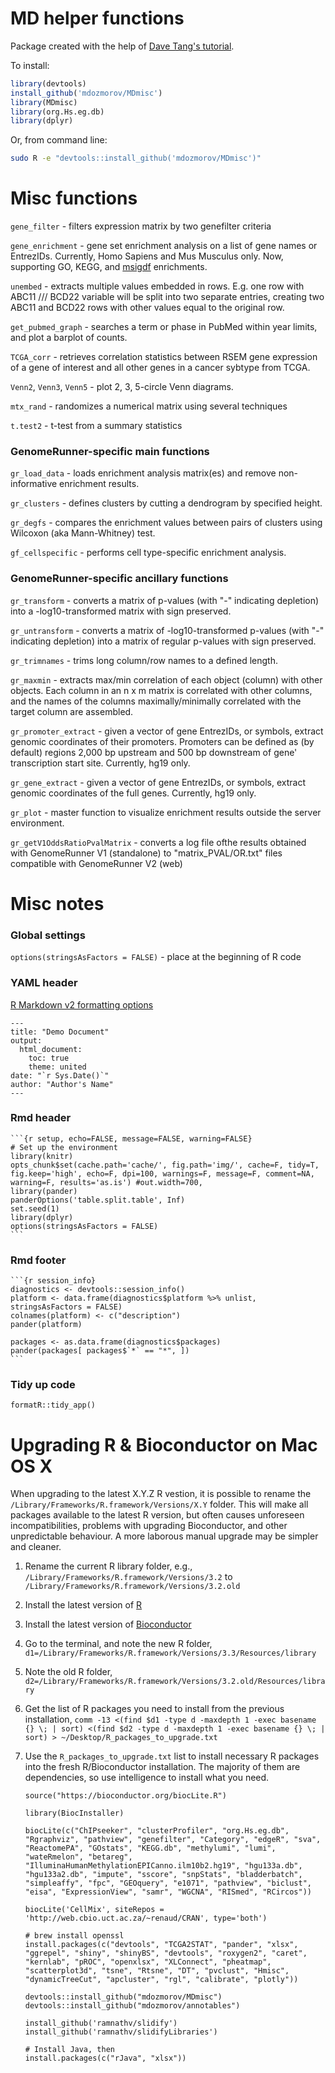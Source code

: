 MD helper functions
===

Package created with the help of [Dave Tang's tutorial](http://davetang.org/muse/2015/02/04/bed-granges/#more-5066).

To install:

```r
library(devtools)
install_github('mdozmorov/MDmisc')
library(MDmisc)
library(org.Hs.eg.db)
library(dplyr)
```

Or, from command line:

```bash
sudo R -e "devtools::install_github('mdozmorov/MDmisc')"
```

# Misc functions

`gene_filter` - filters expression matrix by two genefilter criteria

`gene_enrichment` - gene set enrichment analysis on a list of gene names or EntrezIDs. Currently, Homo Sapiens and Mus Musculus only. Now, supporting GO, KEGG, and [msigdf](https://github.com/stephenturner/msigdf) enrichments.

`unembed` - extracts multiple values embedded in rows. E.g. one row with ABC11 /// BCD22 variable will be split into two separate entries, creating two ABC11 and BCD22 rows with other values equal to the original row.

`get_pubmed_graph` - searches a term or phase in PubMed within year limits, and plot a barplot of counts.

`TCGA_corr` - retrieves correlation statistics between RSEM gene expression of a gene of interest and all other genes in a cancer sybtype from TCGA.

`Venn2`, `Venn3`, `Venn5` - plot 2, 3, 5-circle Venn diagrams.

`mtx_rand` - randomizes a numerical matrix using several techniques

`t.test2` - t-test from a summary statistics

### GenomeRunner-specific main functions

`gr_load_data` - loads enrichment analysis matrix(es) and remove non-informative enrichment results.

`gr_clusters` - defines clusters by cutting a dendrogram by specified height.

`gr_degfs` - compares the enrichment values between pairs of clusters using Wilcoxon (aka Mann-Whitney) test.

`gf_cellspecific` - performs cell type-specific enrichment analysis.

### GenomeRunner-specific ancillary functions

`gr_transform` -  converts a matrix of p-values (with "-" indicating depletion) into a -log10-transformed matrix with sign preserved.

`gr_untransform` -  converts a matrix of -log10-transformed p-values (with "-" indicating depletion) into a matrix of regular p-values with sign preserved.

`gr_trimnames` - trims long column/row names to a defined length.

`gr_maxmin` - extracts max/min correlation of each object (column) with other objects. Each column in an n x m matrix is correlated with other columns, and the names of the columns maximally/minimally correlated with the target column are assembled.

`gr_promoter_extract` - given a vector of gene EntrezIDs, or symbols, extract genomic coordinates of their promoters. Promoters can be defined as (by default) regions 2,000 bp upstream and 500 bp downstream of gene' transcription start site. Currently, hg19 only.

`gr_gene_extract` - given a vector of gene EntrezIDs, or symbols, extract genomic coordinates of the full genes. Currently, hg19 only.

`gr_plot` - master function to visualize enrichment results outside the server environment.

`gr_getV1OddsRatioPvalMatrix` - converts a log file ofthe results obtained with GenomeRunner V1 (standalone) to "matrix_PVAL/OR.txt" files compatible with GenomeRunner V2 (web)

# Misc notes

### Global settings

`options(stringsAsFactors = FALSE)` - place at the beginning of R code

### YAML header

[R Markdown v2 formatting options](http://rmarkdown.rstudio.com/html_document_format.html#overview)

	---
	title: "Demo Document"
	output:
	  html_document:
	    toc: true
	    theme: united
	date: "`r Sys.Date()`"
	author: "Author's Name"
	---

### Rmd header

	```{r setup, echo=FALSE, message=FALSE, warning=FALSE}
	# Set up the environment
	library(knitr)
	opts_chunk$set(cache.path='cache/', fig.path='img/', cache=F, tidy=T, fig.keep='high', echo=F, dpi=100, warnings=F, message=F, comment=NA, warning=F, results='as.is') #out.width=700, 
	library(pander)
	panderOptions('table.split.table', Inf)
	set.seed(1)
	library(dplyr)
	options(stringsAsFactors = FALSE)
	```

### Rmd footer

  	```{r session_info}
  	diagnostics <- devtools::session_info()
    platform <- data.frame(diagnostics$platform %>% unlist, stringsAsFactors = FALSE)
    colnames(platform) <- c("description")
    pander(platform)
    
    packages <- as.data.frame(diagnostics$packages)
    pander(packages[ packages$`*` == "*", ])
  	```

### Tidy up code

`formatR::tidy_app()`


# Upgrading R & Bioconductor on Mac OS X

When upgrading to the latest X.Y.Z R vestion, it is possible to rename the `/Library/Frameworks/R.framework/Versions/X.Y` folder. This will make all packages available to the latest R version, but often causes unforeseen incompatibilities, problems with upgrading Bioconductor, and other unpredictable behaviour. A more laborous manual upgrade may be simpler and cleaner.

1. Rename the current R library folder, e.g., `/Library/Frameworks/R.framework/Versions/3.2` to `/Library/Frameworks/R.framework/Versions/3.2.old`
2. Install the latest version of [R](https://www.r-project.org/)
3. Install the latest version of [Bioconductor](https://www.bioconductor.org/install/)
4. Go to the terminal, and note the new R folder, `d1=/Library/Frameworks/R.framework/Versions/3.3/Resources/library`
5. Note the old R folder, `d2=/Library/Frameworks/R.framework/Versions/3.2.old/Resources/library`
6. Get the list of R packages you need to install from the previous installation, `comm -13 <(find $d1 -type d -maxdepth 1 -exec basename {} \; | sort) <(find $d2 -type d -maxdepth 1 -exec basename {} \; | sort) > ~/Desktop/R_packages_to_upgrade.txt`
7. Use the `R_packages_to_upgrade.txt` list to install necessary R packages into the fresh R/Bioconductor installation. The majority of them are dependencies, so use intelligence to install what you need.

	```{r}
	source("https://bioconductor.org/biocLite.R")

	library(BiocInstaller)

	biocLite(c("ChIPseeker", "clusterProfiler", "org.Hs.eg.db", "Rgraphviz", "pathview", "genefilter", "Category", "edgeR", "sva", "ReactomePA", "GOstats", "KEGG.db", "methylumi", "lumi", "wateRmelon", "betareg", "IlluminaHumanMethylationEPICanno.ilm10b2.hg19", "hgu133a.db", "hgu133a2.db", "impute", "sscore", "snpStats", "bladderbatch", "simpleaffy", "fpc", "GEOquery", "e1071", "pathview", "biclust", "eisa", "ExpressionView", "samr", "WGCNA", "RISmed", "RCircos"))

	biocLite('CellMix', siteRepos = 'http://web.cbio.uct.ac.za/~renaud/CRAN', type='both')

	# brew install openssl
	install.packages(c("devtools", "TCGA2STAT", "pander", "xlsx", "ggrepel", "shiny", "shinyBS", "devtools", "roxygen2", "caret", "kernlab", "pROC", "openxlsx", "XLConnect", "pheatmap", "scatterplot3d", "tsne", "Rtsne", "DT", "pvclust", "Hmisc", "dynamicTreeCut", "apcluster", "rgl", "calibrate", "plotly"))

	devtools::install_github("mdozmorov/MDmisc")
	devtools::install_github("mdozmorov/annotables")

	install_github('ramnathv/slidify')
	install_github('ramnathv/slidifyLibraries')

	# Install Java, then
	install.packages(c("rJava", "xlsx"))
	```

